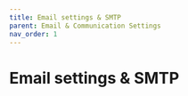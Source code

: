 ```yaml
---
title: Email settings & SMTP
parent: Email & Communication Settings
nav_order: 1
---
```


# Email settings & SMTP
